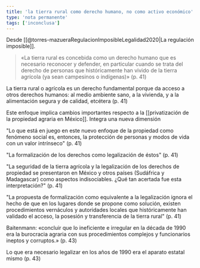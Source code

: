 ```yaml
---
title: 'la tierra rural como derecho humano, no como activo económico'
type: 'nota permanente'
tags: ['inconclusa']
---
```

Desde [[@torres-mazueraRegulacionImposibleLegalidad2020|La regulación imposible]].

>«La tierra rural es concebida como un derecho humano que es necesario reconocer y defender, en particular cuando se trata del derecho de personas que históricamente han vivido de la tierra agrícola (ya sean campesinos o indígenas)» (p. 41)

La tierra rural o agrícola es un derecho fundamental porque  da acceso a otros derechos humanos: al medio ambiente sano, a la vivienda, y a la alimentación segura y de calidad, etcétera (p. 41)

Este enfoque implica cambios importantes respecto a la [[privatización de la propiedad agraria en México]]. Integra una nueva dimensión

"Lo que está en juego en este nuevo enfoque de la propiedad como fenómeno social es, entonces, la protección de personas y modos de vida con un valor intrínseco" (p. 41)

"La formalización de los derechos como legalización de éstos" (p. 41)

"La seguridad de la tierra agrícola y la legalización de los derechos de propiedad se presentaron en México y otros países (Sudáfrica y Madagascar) como aspectos indisociables. ¿Qué tan acertada fue esta interpretación?" (p. 41)

"La propuesta de formalización como equivalente a la legalización ignora el hecho de que en los lugares donde se propone como solución, existen procedimientos vernáculos y autoridades locales que históricamente han validado el acceso, la posesión y transferencia de la tierra rural" (p. 41)

Baitenmann: «concluir que lo ineficiente e irregular en la década de 1990 era la burocracia agraria con sus procedimientos complejos y funcionarios ineptos y corruptos.» (p. 43)

Lo que era necesario legalizar en los años de 1990 era el aparato estatal mismo (p. 43)

